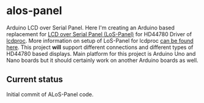 # alos-panel

Arduino LCD over Serial Panel.
Here I'm creating an Arduino based replacement for [LCD over Serial Panel (LoS-Panel)](https://mlf.home.xs4all.nl/los/) for HD44780 Driver of [lcdproc](http://www.lcdproc.org/).
More information on setup of LoS-Panel for lcdproc [can be found here](http://lcdproc.sourceforge.net/docs/current-user.html#hd44780-los-panel).
This project **will** support different connections and different types of HD44780 based displays.
Main platform for this project is Arduino Uno and Nano boards but it should certainly work on another Arduino boards as well.

## Current status 
Initial commit of ALoS-Panel code.
